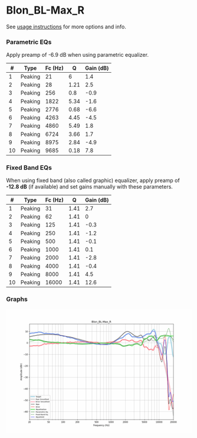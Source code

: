 # Blon_BL-Max_R
See [usage instructions](https://github.com/jaakkopasanen/AutoEq#usage) for more options and info.

### Parametric EQs
Apply preamp of -6.9 dB when using parametric equalizer.

|   # | Type    |   Fc (Hz) |    Q |   Gain (dB) |
|-----|---------|-----------|------|-------------|
|   1 | Peaking |        21 | 6    |         1.4 |
|   2 | Peaking |        28 | 1.21 |         2.5 |
|   3 | Peaking |       256 | 0.8  |        -0.9 |
|   4 | Peaking |      1822 | 5.34 |        -1.6 |
|   5 | Peaking |      2776 | 0.68 |        -6.6 |
|   6 | Peaking |      4263 | 4.45 |        -4.5 |
|   7 | Peaking |      4860 | 5.49 |         1.8 |
|   8 | Peaking |      6724 | 3.66 |         1.7 |
|   9 | Peaking |      8975 | 2.84 |        -4.9 |
|  10 | Peaking |      9685 | 0.18 |         7.8 |

### Fixed Band EQs
When using fixed band (also called graphic) equalizer, apply preamp of **-12.8 dB** (if available) and set gains manually with these parameters.

|   # | Type    |   Fc (Hz) |    Q |   Gain (dB) |
|-----|---------|-----------|------|-------------|
|   1 | Peaking |        31 | 1.41 |         2.7 |
|   2 | Peaking |        62 | 1.41 |         0   |
|   3 | Peaking |       125 | 1.41 |        -0.3 |
|   4 | Peaking |       250 | 1.41 |        -1.2 |
|   5 | Peaking |       500 | 1.41 |        -0.1 |
|   6 | Peaking |      1000 | 1.41 |         0.1 |
|   7 | Peaking |      2000 | 1.41 |        -2.8 |
|   8 | Peaking |      4000 | 1.41 |        -0.4 |
|   9 | Peaking |      8000 | 1.41 |         4.5 |
|  10 | Peaking |     16000 | 1.41 |        12.6 |

### Graphs
![](./Blon_BL-Max_R.png)
